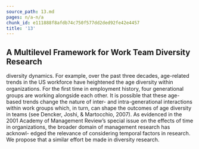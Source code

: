 ```yaml
---
source_path: 13.md
pages: n/a-n/a
chunk_id: e111888f8afdb74c750f577dd2ded92fe42e4457
title: '13'
---
```

## A Multilevel Framework for Work Team Diversity Research

diversity dynamics. For example, over the past three decades, age-related trends in the US workforce have heightened the age diversity within organizations. For the ﬁrst time in employment history, four generational groups are working alongside each other. It is possible that these age-based trends change the nature of inter- and intra-generational interactions within work groups which, in turn, can shape the outcomes of age diversity in teams (see Dencker, Joshi, & Martocchio, 2007). As evidenced in the 2001 Academy of Management Review’s special issue on the effects of time in organizations, the broader domain of management research has acknowl- edged the relevance of considering temporal factors in research. We propose that a similar effort be made in diversity research.
